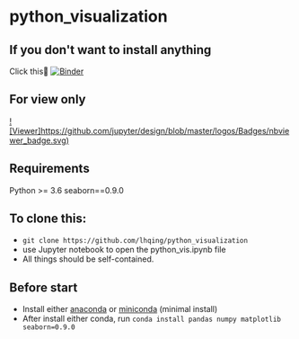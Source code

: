 # python_visualization

## If you don't want to install anything
Click this🐷 [![Binder](https://mybinder.org/badge.svg)](https://mybinder.org/v2/gh/lhqing/python_visualization/master)

## For view only
[![Viewer]https://github.com/jupyter/design/blob/master/logos/Badges/nbviewer_badge.svg)](http://nbviewer.jupyter.org/github/lhqing/python_visualization/blob/master/python_vis.ipynb)

## Requirements
Python >= 3.6
seaborn==0.9.0

## To clone this:
- `git clone https://github.com/lhqing/python_visualization`
- use Jupyter notebook to open the python_vis.ipynb file
- All things should be self-contained.

## Before start
- Install either [anaconda](https://www.anaconda.com/download/) or [miniconda](https://conda.io/miniconda.html) (minimal install)
- After install either conda, run `conda install pandas numpy matplotlib seaborn=0.9.0`
